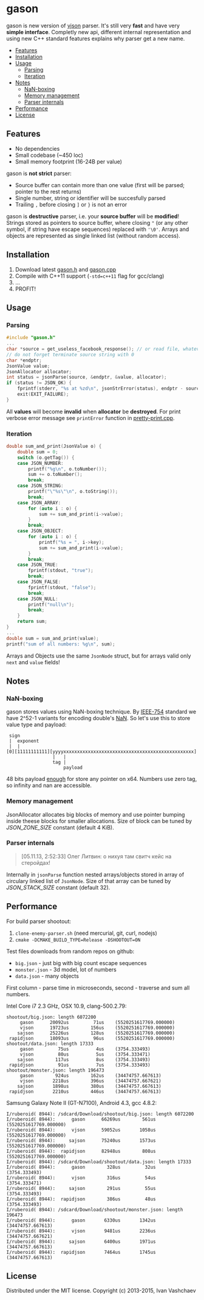 # gason
gason is new version of [vjson](https://code.google.com/p/vjson) parser. It's still very **fast** and have very **simple interface**. Completly new api, different internal representation and using new C++ standard features explains why parser get a new name.

- [Features](#features)
- [Installation](#installation)
- [Usage](#usage)
	- [Parsing](#parsing)
	- [Iteration](#iteration)
- [Notes](#notes)
	- [NaN-boxing](#nan-boxing)
	- [Memory management](#memory-management)
	- [Parser internals](#parser-internals)
- [Performance](#performance)
- [License](#license)

## Features
* No dependencies
* Small codebase (~450 loc)
* Small memory footprint (16-24B per value)

gason is **not strict** parser:
* Source buffer can contain more than one value (first will be parsed; pointer to the rest returns)
* Single number, string or identifier will be succesfully parsed
* Trailing `,` before closing `]` or `}` is not an error

gason is **destructive** parser, i.e. your **source buffer** will be **modified**! Strings stored as pointers to source buffer, where closing `"` (or any other symbol, if string have escape sequences) replaced with `'\0'`. Arrays and objects are represented as single linked list (without random access).

## Installation
1. Download latest [gason.h](https://raw.github.com/vivkin/gason/master/src/gason.h) and [gason.cpp](https://raw.github.com/vivkin/gason/master/src/gason.cpp)
2. Compile with C++11 support (`-std=c++11` flag for gcc/clang)
3. ...
4. PROFIT!

## Usage
### Parsing
```cpp
#include "gason.h"
...
char *source = get_useless_facebook_response(); // or read file, whatever
// do not forget terminate source string with 0
char *endptr;
JsonValue value;
JsonAllocator allocator;
int status = jsonParse(source, &endptr, &value, allocator);
if (status != JSON_OK) {
	fprintf(stderr, "%s at %zd\n", jsonStrError(status), endptr - source);
	exit(EXIT_FAILURE);
}
```
All **values** will become **invalid** when **allocator** be **destroyed**. For print verbose error message see `printError` function in [pretty-print.cpp](pretty-print.cpp).

### Iteration
```cpp
double sum_and_print(JsonValue o) {
    double sum = 0;
    switch (o.getTag()) {
    case JSON_NUMBER:
        printf("%g\n", o.toNumber());
        sum += o.toNumber();
        break;
    case JSON_STRING:
        printf("\"%s\"\n", o.toString());
        break;
    case JSON_ARRAY:
        for (auto i : o) {
            sum += sum_and_print(i->value);
        }
        break;
    case JSON_OBJECT:
        for (auto i : o) {
            printf("%s = ", i->key);
            sum += sum_and_print(i->value);
        }
        break;
    case JSON_TRUE:
        fprintf(stdout, "true");
        break;
    case JSON_FALSE:
        fprintf(stdout, "false");
        break;
    case JSON_NULL:
        printf("null\n");
        break;
    }
    return sum;
}
...
double sum = sum_and_print(value);
printf("sum of all numbers: %g\n", sum);
```
Arrays and Objects use the same `JsonNode` struct, but for arrays valid only `next` and `value` fields!

## Notes
### NaN-boxing
gason stores values using NaN-boxing technique. By [IEEE-754](http://en.wikipedia.org/wiki/IEEE_floating_point) standard we have 2^52-1 variants for encoding double's [NaN](http://en.wikipedia.org/wiki/NaN). So let's use this to store value type and payload:
```
 sign
 |  exponent
 |  |
[0][11111111111][yyyyxxxxxxxxxxxxxxxxxxxxxxxxxxxxxxxxxxxxxxxxxxxxxxxx]
                 |   |
                 tag |
                     payload
```
48 bits payload [enough](http://en.wikipedia.org/wiki/X86-64#Virtual_address_space_details) for store any pointer on x64. Numbers use zero tag, so infinity and nan are accessible.

### Memory management
JsonAllocator allocates big blocks of memory and use pointer bumping inside theese blocks for smaller allocations. Size of block can be tuned by *JSON_ZONE_SIZE* constant (default 4 KiB).

### Parser internals
> [05.11.13, 2:52:33] Олег Литвин: о нихуя там свитч кейс на стеройдах!

Internally in `jsonParse` function nested arrays/objects stored in array of circulary linked list of `JsonNode`. Size of that array can be tuned by *JSON_STACK_SIZE* constant (default 32).

## Performance

For build parser shootout:

1. `clone-enemy-parser.sh` (need mercurial, git, curl, nodejs)
2. `cmake -DCMAKE_BUILD_TYPE=Release -DSHOOTOUT=ON`

Test files downloads from random repos on github:
* `big.json` - just big with big count escape sequences
* `monster.json` - 3d model, lot of numbers
* `data.json` - many objects

First column - parse time in microseconds, second - traverse and sum all numbers.

Intel Core i7 2.3 GHz, OSX 10.9, clang-500.2.79:
```
shootout/big.json: length 6072200
     gason      20092us         71us 	(5520251617769.000000)
     vjson      19723us        156us 	(5520251617769.000000)
    sajson      25226us        128us 	(5520251617769.000000)
 rapidjson      18093us         96us 	(5520251617769.000000)
shootout/data.json: length 17333
     gason         75us          4us 	(3754.333493)
     vjson         80us          5us 	(3754.333471)
    sajson        117us          8us 	(3754.333493)
 rapidjson         91us          7us 	(3754.333493)
shootout/monster.json: length 196473
     gason        924us        162us 	(34474757.667613)
     vjson       2218us        396us 	(34474757.667621)
    sajson       1898us        380us 	(34474757.667613)
 rapidjson       2210us        446us 	(34474757.667613)
```
Samsung Galaxy Note II (GT-N7100), Android 4.3, gcc 4.8.2:
```
I/ruberoid( 8944): /sdcard/Download/shootout/big.json: length 6072200
I/ruberoid( 8944):      gason      66269us        561us 	(5520251617769.000000)
I/ruberoid( 8944):      vjson      59052us       1058us 	(5520251617769.000000)
I/ruberoid( 8944):     sajson      75240us       1573us 	(5520251617769.000000)
I/ruberoid( 8944):  rapidjson      82948us        808us 	(5520251617769.000000)
I/ruberoid( 8944): /sdcard/Download/shootout/data.json: length 17333
I/ruberoid( 8944):      gason        328us         32us 	(3754.333493)
I/ruberoid( 8944):      vjson        316us         54us 	(3754.333471)
I/ruberoid( 8944):     sajson        291us         55us 	(3754.333493)
I/ruberoid( 8944):  rapidjson        386us         48us 	(3754.333493)
I/ruberoid( 8944): /sdcard/Download/shootout/monster.json: length 196473
I/ruberoid( 8944):      gason       6330us       1342us 	(34474757.667613)
I/ruberoid( 8944):      vjson       9481us       2236us 	(34474757.667621)
I/ruberoid( 8944):     sajson       6400us       1971us 	(34474757.667613)
I/ruberoid( 8944):  rapidjson       7464us       1745us 	(34474757.667613)
```

## License
Distributed under the MIT license. Copyright (c) 2013-2015, Ivan Vashchaev
